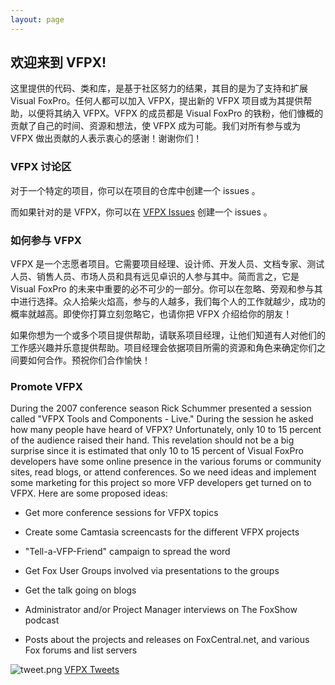 ```yaml
---
layout: page
---
```


## 欢迎来到 VFPX!

这里提供的代码、类和库，是基于社区努力的结果，其目的是为了支持和扩展 Visual FoxPro。任何人都可以加入 VFPX，提出新的 VFPX 项目或为其提供帮助，以便将其纳入 VFPX。VFPX 的成员都是 Visual FoxPro 的铁粉，他们慷概的贡献了自己的时间、资源和想法，使 VFPX 成为可能。我们对所有参与或为 VFPX 做出贡献的人表示衷心的感谢！谢谢你们！

### VFPX 讨论区

对于一个特定的项目，你可以在项目的仓库中创建一个 issues 。

而如果针对的是 VFPX，你可以在 [VFPX Issues](https://github.com/VFPX/VFPXIssues) 创建一个 issues 。

### 如何参与 VFPX 

VFPX 是一个志愿者项目。它需要项目经理、设计师、开发人员、文档专家、测试人员、销售人员、市场人员和具有远见卓识的人参与其中。简而言之，它是 Visual FoxPro 的未来中重要的必不可少的一部分。你可以在忽略、旁观和参与其中进行选择。众人拾柴火焰高，参与的人越多，我们每个人的工作就越少，成功的概率就越高。即使你打算立刻忽略它，也请你把 VFPX 介绍给你的朋友！

如果你想为一个或多个项目提供帮助，请联系项目经理，让他们知道有人对他们的工作感兴趣并乐意提供帮助。项目经理会依据项目所需的资源和角色来确定你们之间要如何合作。预祝你们合作愉快！

### Promote VFPX

During the 2007 conference season Rick Schummer presented a session called "VFPX Tools and Components - Live." During the session he asked how many people have heard of VFPX? Unfortunately, only 10 to 15 percent of the audience raised their hand. This revelation should not be a big surprise since it is estimated that only 10 to 15 percent of Visual FoxPro developers have some online presence in the various forums or community sites, read blogs, or attend conferences. So we need ideas and implement some marketing for this project so more VFP developers get turned on to VFPX. Here are some proposed ideas:

* Get more conference sessions for VFPX topics

* Create some Camtasia screencasts for the different VFPX projects

* "Tell-a-VFP-Friend" campaign to spread the word

* Get Fox User Groups involved via presentations to the groups

* Get the talk going on blogs

* Administrator and/or Project Manager interviews on The FoxShow podcast

* Posts about the projects and releases on FoxCentral.net, and various Fox forums and list servers

![tweet.png](/images/tweet.png) <a href="https://twitter.com/vfpx" target="_blank">VFPX Tweets</a>
